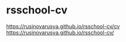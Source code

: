 # rsschool-cv
https://rusinovarusya.github.io/rsschool-cv/cv
https://rusinovarusya.github.io/rsschool-cv/
